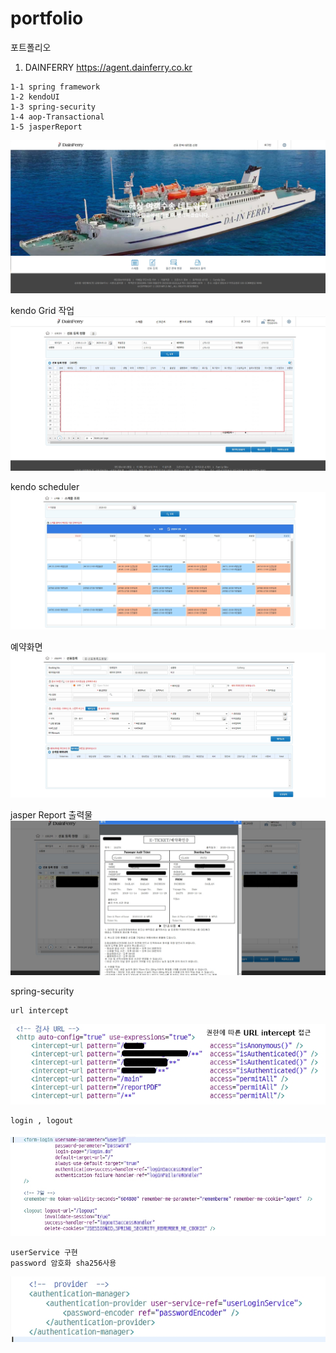 # portfolio
포트폴리오


1. DAINFERRY https://agent.dainferry.co.kr
```
1-1 spring framework
1-2 kendoUI
1-3 spring-security
1-4 aop-Transactional
1-5 jasperReport
```
![init](./images/dainferryMain.jpg)


kendo Grid 작업 
![grid](./images/kendoGrid.jpg)

kendo scheduler
![scheduler](./images/scheduler.jpg)

예약화면    
![init](./images/reserve.jpg)

jasper Report 출력물
![print](./images/print.jpg)

spring-security

```
url intercept
```
![urlIntercept](./images/urlIntercept.jpg)
```
login , logout
```
![urlIntercept](./images/login_logout.jpg)
```
userService 구현
password 암호화 sha256사용
```
![urlIntercept](./images/userService.jpg)
